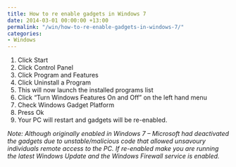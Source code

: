 ```yaml
---
title: How to re enable gadgets in Windows 7
date: 2014-03-01 00:00:00 +13:00
permalink: "/win/how-to-re-enable-gadgets-in-windows-7/"
categories:
- Windows
---
```


  1. Click Start 
  2. Click Control Panel 
  3. Click Program and Features 
  4. Click Uninstall a Program 
  5. This will now launch the installed programs list 
  6. Click &#8220;Turn Windows Features On and Off&#8221; on the left hand menu 
  7. Check Windows Gadget Platform 
  8. Press Ok 
  9. Your PC will restart and gadgets will be re-enabled. 

_Note: Although originally enabled in Windows 7 – Microsoft had deactivated the gadgets due to unstable/malicious code that allowed unsavoury individuals remote access to the PC. If re-enabled make you are running the latest Windows Update and the Windows Firewall service is enabled._
